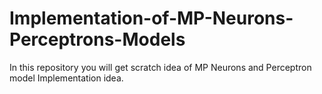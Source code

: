 # Implementation-of-MP-Neurons-Perceptrons-Models
In this repository you will get scratch idea of MP Neurons and Perceptron model Implementation idea.
